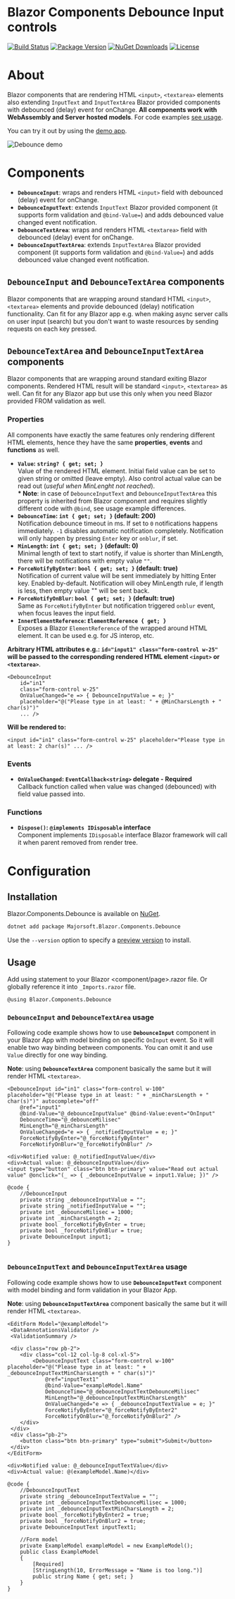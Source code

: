 Blazor Components Debounce Input controls
============
[![Build Status](https://dev.azure.com/major-soft/GitHub/_apis/build/status/blazor-components/blazor-components-build-check)](https://dev.azure.com/major-soft/GitHub/_build/latest?definitionId=6)
[![Package Version](https://img.shields.io/nuget/v/Majorsoft.Blazor.Components.Debounce?label=Latest%20Version)](https://www.nuget.org/packages/Majorsoft.Blazor.Components.Debounce/)
[![NuGet Downloads](https://img.shields.io/nuget/dt/Majorsoft.Blazor.Components.Debounce?label=Downloads)](https://www.nuget.org/packages/Majorsoft.Blazor.Components.Debounce/)
[![License](https://img.shields.io/badge/License-MIT-green.svg)](https://github.com/majorimi/blazor-components/blob/master/LICENSE)

# About

Blazor components that are rendering HTML `<input>`, `<textarea>` elements also extending `InputText` and `InputTextArea` Blazor provided components with debounced (delay) event for onChange. **All components work with WebAssembly and Server hosted models**. 
For code examples [see usage](https://github.com/majorimi/blazor-components/blob/master/src/Blazor.Components.TestApps.Common/Components/Debounce.razor).

You can try it out by using the [demo app](https://blazorextensions.z6.web.core.windows.net/debounceinput).

![Debounce demo](https://github.com/majorimi/blazor-components/blob/master/.github/docs/gifs/debounce.gif)

# Components

- **`DebounceInput`**: wraps and renders HTML `<input>` field with debounced (delay) event for onChange.
- **`DebounceInputText`**: extends `InputText` Blazor provided component (it supports form validation and `@bind-Value=`) and adds debounced value changed event notification.
- **`DebounceTextArea`**: wraps and renders HTML `<textarea>` field with debounced (delay) event for onChange.
- **`DebounceInputTextArea`**: extends `InputTextArea` Blazor provided component (it supports form validation and `@bind-Value=`) and adds debounced value changed event notification.

## `DebounceInput` and `DebounceTextArea` components

Blazor components that are wrapping around standard  HTML `<input>`, `<textarea>` elements and provide debounced (delay) notification functionality.
Can fit for any Blazor app e.g. when making async server calls on user input (search) but you don't want to waste resources by sending requests on each key pressed. 

## `DebounceTextArea` and `DebounceInputTextArea` components

Blazor components that are wrapping around standard exiting Blazor components. Rendered HTML result will be standard `<input>`, `<textarea>` as well.
Can fit for any Blazor app but use this only when you need Blazor provided FROM validation as well.

### Properties

All components have exactly the same features only rendering different HTML elements, hence 
they have the same **properties**, **events** and **functions** as well.

- **`Value`: `string? { get; set; }`** <br />
  Value of the rendered HTML element. Initial field value can be set to given string or omitted (leave empty). 
  Also control actual value can be read out (_useful when MinLenght not reached_).
  <br />**\* Note**: in case of `DebounceInputText` and `DebounceInputTextArea` this property is inherited from Blazor
  component and requires slightly different code with `@bind`, see usage example differences.
- **`DebounceTime`: `int { get; set; }` (default: 200)** <br />
  Notification debounce timeout in ms. If set to `0` notifications happens immediately. `-1` disables automatic notification completely. Notification will only happen by pressing `Enter` key or `onblur`, if set.
- **`MinLength`: `int { get; set; }` (default: 0)** <br />
  Minimal length of text to start notify, if value is shorter than MinLength, there will be notifications with empty value `""`.
- **`ForceNotifyByEnter`: `bool { get; set; }` (default: true)** <br />
  Notification of current value will be sent immediately by hitting Enter key. Enabled by-default. Notification will obey MinLength rule, if length is less, then empty value "" will be sent back.
- **`ForceNotifyOnBlur`:  `bool { get; set; }` (default: true)** <br />
  Same as `ForceNotifyByEnter` but notification triggered `onblur` event, when focus leaves the input field.
- **`InnerElementReference`: `ElementReference { get; }`** <br />
  Exposes a Blazor `ElementReference` of the wrapped around HTML element. It can be used e.g. for JS interop, etc.

**Arbitrary HTML attributes e.g.: `id="input1" class="form-control w-25"` will be passed to the corresponding rendered HTML element `<input>` or `<textarea>`**.

```
<DebounceInput 
	id="in1"
	class="form-control w-25" 
	OnValueChanged="e => { DebounceInputValue = e; }" 
	placeholder="@("Please type in at least: " + @MinCharsLength + " char(s)")"
	... />
```

**Will be rendered to:**
```
<input id="in1" class="form-control w-25" placeholder="Please type in at least: 2 char(s)" ... />
```

### Events
- **`OnValueChanged`: `EventCallback<string>` delegate - Required** <br />
  Callback function called when value was changed (debounced) with field value passed into.

### Functions

- **`Dispose()`: `@implements IDisposable` interface** <br />
Component implements `IDisposable` interface Blazor framework will call it when parent removed from render tree.

# Configuration

## Installation

Blazor.Components.Debounce is available on [NuGet](https://www.nuget.org/packages/Majorsoft.Blazor.Components.Debounce/). 

```sh
dotnet add package Majorsoft.Blazor.Components.Debounce
```
Use the `--version` option to specify a [preview version](https://www.nuget.org/packages/Majorsoft.Blazor.Components.Debounce/absoluteLatest) to install.

## Usage

Add using statement to your Blazor <component/page>.razor file. Or globally reference it into `_Imports.razor` file.
```
@using Blazor.Components.Debounce
```

### `DebounceInput` and `DebounceTextArea` usage

Following code example shows how to use **`DebounceInput`** component in your Blazor App with model binding
on specific `OnInput` event. So it will enable two way binding between components. You can omit it and use `Value` directly for one way binding.

**Note**: using **`DebounceTextArea`** component basically the same but it will render HTML `<textarea>`.

```
<DebounceInput id="in1" class="form-control w-100" placeholder="@("Please type in at least: " + _minCharsLength + " char(s)")" autocomplete="off"
	@ref="input1"
	@bind-Value="@_debounceInputValue" @bind-Value:event="OnInput"
	DebounceTime="@_debounceMilisec"
	MinLength="@_minCharsLength"
	OnValueChanged="e => { _notifiedInputValue = e; }"
	ForceNotifyByEnter="@_forceNotifyByEnter"
	ForceNotifyOnBlur="@_forceNotifyOnBlur" />

<div>Notified value: @_notifiedInputValue</div>
<div>Actual value: @_debounceInputValue</div>
<input type="button" class="btn btn-primary" value="Read out actual value" @onclick="(_ => { _debounceInputValue = input1.Value; })" />
	
@code {
	//DebounceInput
	private string _debounceInputValue = "";
	private string _notifiedInputValue = "";
	private int _debounceMilisec = 1000;
	private int _minCharsLength = 2;
	private bool _forceNotifyByEnter = true;
	private bool _forceNotifyOnBlur = true;
	private DebounceInput input1;
}
	
```

### `DebounceInputText` and `DebounceInputTextArea` usage

Following code example shows how to use **`DebounceInputText`** component with model binding and form validation in your Blazor App.

**Note**: using **`DebounceInputTextArea`** component basically the same but it will render HTML `<textarea>`.

```
<EditForm Model="@exampleModel">
 <DataAnnotationsValidator />
 <ValidationSummary />
 
 <div class="row pb-2">
	<div class="col-12 col-lg-8 col-xl-5">
		<DebounceInputText class="form-control w-100" placeholder="@("Please type in at least: " + _debounceInputTextMinCharsLength + " char(s)")"
			@ref="inputText1"
			@bind-Value="exampleModel.Name"
			DebounceTime="@_debounceInputTextDebounceMilisec"
			MinLength="@_debounceInputTextMinCharsLength"
			OnValueChanged="e => { _debounceInputTextValue = e; }"
			ForceNotifyByEnter="@_forceNotifyByEnter2"
			ForceNotifyOnBlur="@_forceNotifyOnBlur2" />
	</div>
 </div>
 <div class="pb-2">
	<button class="btn btn-primary" type="submit">Submit</button>
 </div>
</EditForm>

<div>Notified value: @_debounceInputTextValue</div>
<div>Actual value: @(exampleModel.Name)</div>

@code {
	//DebounceInputText
	private string _debounceInputTextValue = "";
	private int _debounceInputTextDebounceMilisec = 1000;
	private int _debounceInputTextMinCharsLength = 2;
	private bool _forceNotifyByEnter2 = true;
	private bool _forceNotifyOnBlur2 = true;
	private DebounceInputText inputText1;
	
	//Form model
	private ExampleModel exampleModel = new ExampleModel();
	public class ExampleModel
	{
		[Required]
		[StringLength(10, ErrorMessage = "Name is too long.")]
		public string Name { get; set; }
	}
}
```
